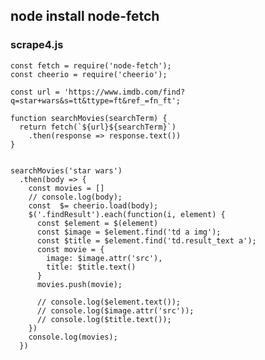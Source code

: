 ## node install node-fetch 


### scrape4.js

    const fetch = require('node-fetch');
    const cheerio = require('cheerio');

    const url = 'https://www.imdb.com/find?q=star+wars&s=tt&ttype=ft&ref_=fn_ft';

    function searchMovies(searchTerm) {
      return fetch(`${url}${searchTerm}`)
        .then(response => response.text())
    }


    searchMovies('star wars')
      .then(body => {
        const movies = []
        // console.log(body);
        const  $= cheerio.load(body);
        $('.findResult').each(function(i, element) {
          const $element = $(element)
          const $image = $element.find('td a img');
          const $title = $element.find('td.result_text a');
          const movie = {
            image: $image.attr('src'),
            title: $title.text()
          }
          movies.push(movie);

          // console.log($element.text());
          // console.log($image.attr('src'));
          // console.log($title.text());
        })
        console.log(movies);
      })
